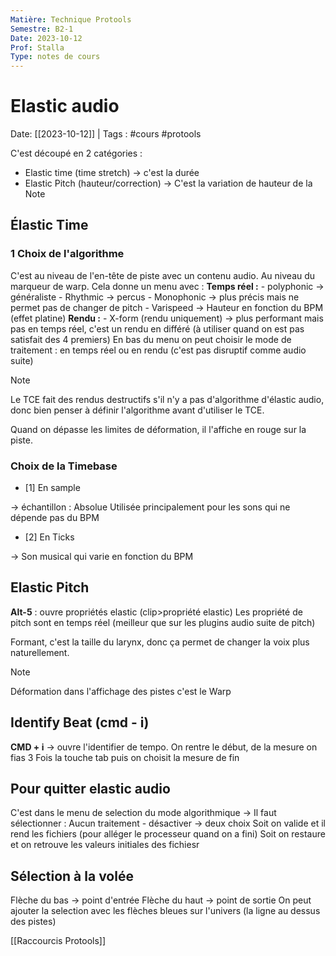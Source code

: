 ```yaml
---
Matière: Technique Protools
Semestre: B2-1
Date: 2023-10-12
Prof: Stalla
Type: notes de cours
---
```

# Elastic audio
Date: [[2023-10-12]] | Tags : #cours #protools

C'est découpé en 2 catégories : 
- Elastic time (time stretch) → c'est la durée
- Elastic Pitch (hauteur/correction) → C'est la variation de hauteur de la Note
## Élastic Time
### 1 Choix de l'algorithme
C'est au niveau de l'en-tête de piste avec un contenu audio. Au niveau du marqueur de warp. 
Cela donne un menu avec : 
**Temps réel :**
	- polyphonic → généraliste
	- Rhythmic → percus
	- Monophonic → plus précis mais ne permet pas de changer de pitch
	- Varispeed → Hauteur en fonction du BPM (effet platine)
**Rendu :**
	- X-form (rendu uniquement) → plus performant mais pas en temps réel, c'est un rendu en différé (à utiliser quand on est pas satisfait des 4 premiers) 
En bas du menu on peut choisir le mode de traitement : en temps réel  ou en rendu (c'est pas disruptif comme audio suite)

>[!NOTE]
>Le TCE fait des rendus destructifs s'il n'y a pas d'algorithme d'élastic audio, donc bien penser à définir l'algorithme avant d'utiliser le TCE.

Quand on dépasse les limites de déformation, il l'affiche en rouge sur la piste. 
### Choix de la Timebase
- [1] En sample

→ échantillon : Absolue
Utilisée principalement pour les sons qui ne dépende pas du BPM
- [2] En Ticks 

→ Son musical qui varie en fonction du BPM

## Elastic Pitch 
**Alt-5** : ouvre propriétés elastic (clip>propriété elastic)
Les propriété de pitch sont en temps réel (meilleur que sur les plugins audio suite de pitch)

Formant, c'est la taille du larynx, donc ça permet de changer la voix plus naturellement.

> [!note]
>  Déformation dans l'affichage des pistes c'est le Warp

## Identify Beat (cmd - i)
**CMD + i** → ouvre l'identifier de tempo.
On rentre le début, de la mesure on fias 3 Fois la touche tab puis on choisit la mesure de fin

## Pour quitter elastic audio 
C'est dans le menu de selection du mode algorithmique → Il faut sélectionner :
Aucun traitement - désactiver → deux choix 
Soit on valide et il rend les fichiers (pour alléger le processeur quand on a fini)
Soit on restaure et on retrouve les valeurs initiales des fichiesr

## Sélection à la volée
Flèche du bas → point d'entrée
Flèche du haut → point de sortie
On peut ajouter la selection avec les flèches bleues sur l'univers (la ligne au dessus des pistes)


[[Raccourcis Protools]]
